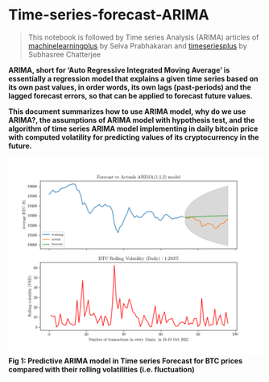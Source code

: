 # Time-series-forecast-ARIMA

> This notebook is followed by Time series Analysis (ARIMA) articles of [machinelearningplus](https://www.machinelearningplus.com/time-series/arima-model-time-series-forecasting-python/) by Selva Prabhakaran and [timeseriesplus](https://datascienceplus.com/time-series-analysis-using-arima-model-in-r/#:~:text=Assumptions%20of%20ARIMA%20model&text=A%20white%20noise%20series%20and,regression%20with%20the%20past%20values.) by Subhasree Chatterjee


__ARIMA, short for ‘Auto Regressive Integrated Moving Average’ is essentially a regression model that explains a given time series based on its own past values, in order words, its own lags (past-periods) and the lagged forecast errors, so that can be applied to forecast future values.__

__This document summarizes how to use ARIMA model, why do we use ARIMA?, the assumptions of ARIMA model with hypothesis test, and the algorithm of time series ARIMA model implementing in daily bitcoin price with computed volatility for predicting values of its cryptocurrency in the future.__


![Fig](fig/arima112_rolvol.png)
__Fig 1: Predictive ARIMA model in Time series Forecast for BTC prices compared with their rolling volatilities (i.e. fluctuation)__
